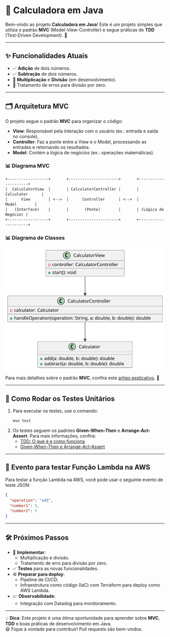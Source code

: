 # 🧮 Calculadora em Java

Bem-vindo ao projeto **Calculadora em Java**! Este é um projeto simples que utiliza o padrão **MVC** (Model-View-Controller) e segue práticas de **TDD** (Test-Driven Development). 🚀

---

## ✨ Funcionalidades Atuais

- ✅ **Adição** de dois números.
- ✅ **Subtração** de dois números.
- 🚧 **Multiplicação** e **Divisão** (em desenvolvimento).
- 🚧 Tratamento de erros para divisão por zero.

---

## 🗂️ Arquitetura MVC

O projeto segue o padrão **MVC** para organizar o código:

- **View**: Responsável pela interação com o usuário (ex.: entrada e saída no console).
- **Controller**: Faz a ponte entre a View e o Model, processando as entradas e retornando os resultados.
- **Model**: Contém a lógica de negócios (ex.: operações matemáticas).

### 📊 Diagrama MVC

```plaintext
+------------------+       +----------------------+       +---------------------+
|  CalculatorView  |       | CalculatorController |       |     Calculator      |
|      View        | <-->  |      Controller      | <-->  |        Model        |
|   (Interface)    |       |       (Ponte)        |       | (Lógica de Negócio) |
+------------------+       +----------------------+       +---------------------+
```

### 📊 Diagrama de Classes

![Diagrama de Classes](assets/diagrama-classes.svg)


Para mais detalhes sobre o padrão **MVC**, confira este <a href="https://medium.com/@robson.trasel/desvendando-o-padr%C3%A3o-mvc-em-java-um-guia-did%C3%A1tico-com-exemplos-ca1ba487f5fb" target="_blank">artigo explicativo</a>. 📖


---
## 🧪 Como Rodar os Testes Unitários

1. Para executar os testes,  use o comando:
   ```bash
   mvn test
   ```
2. Os testes seguem os padrões **Given-When-Then** e **Arrange-Act-Assert**. Para mais informações, confira:  
   - <a href="https://www.youtube.com/watch?v=o_C_qxhPws4" target="_blank">TDD: O que é e como funciona</a>  
   - <a href="https://medium.com/@matheus.saraujo/testes-give-when-then-3bf3fef55f5e" target="_blank">Given-When-Then e Arrange-Act-Assert</a>

---
## 🚀 Evento para testar Função Lambda na AWS
Para testar a função Lambda na AWS, você pode usar o seguinte evento de teste JSON:

```json
{
  "operation": "add",
  "number1": 5,
  "number2": 3
}
```

---

## 🛠️ Próximos Passos

- 🔄 **Implementar**:
    - Multiplicação e divisão.
    - Tratamento de erro para divisão por zero.
- ✅ **Testes** para as novas funcionalidades.
- ⚙️ **Preparar para deploy**:
    - Pipeline de CI/CD.
    - Infraestrutura como código (IaC) com Terraform para deploy como AWS Lambda.
- 📈 **Observabilidade**:
    - Integração com Datadog para monitoramento.

---

💡 **Dica**: Este projeto é uma ótima oportunidade para aprender sobre **MVC**, **TDD** e boas práticas de desenvolvimento em Java.  
😄   Fique à vontade para contribuir! Pull requests são bem-vindos. 